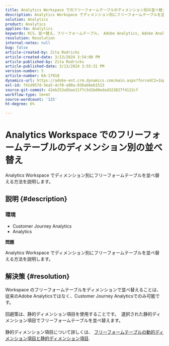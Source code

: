 ```yaml
---
title: Analytics Workspace でのフリーフォームテーブルのディメンション別の並べ替え
description: Analytics Workspace でディメンション別にフリーフォームテーブルを並べ替える方法を説明します。
solution: Analytics
product: Analytics
applies-to: Analytics
keywords: KCS，並べ替え，フリーフォームテーブル， Adobe Analytics, Adobe Analytics Workspace，ディメンション，方法
resolution: Resolution
internal-notes: null
bug: false
article-created-by: Zita Rodricks
article-created-date: 3/13/2024 3:54:08 PM
article-published-by: Zita Rodricks
article-published-date: 3/13/2024 3:55:31 PM
version-number: 5
article-number: KA-17910
dynamics-url: https://adobe-ent.crm.dynamics.com/main.aspx?forceUCI=1&pagetype=entityrecord&etn=knowledgearticle&id=3bd143e9-51e1-ee11-904d-6045bd0065b6
exl-id: f41d957d-3ea5-4cf0-a00a-036abbeb1513
source-git-commit: 42eb253a5bae11f7c5d1bd0edad323827f4122cf
workflow-type: tm+mt
source-wordcount: '125'
ht-degree: 6%

---
```


# Analytics Workspace でのフリーフォームテーブルのディメンション別の並べ替え


Analytics Workspace でディメンション別にフリーフォームテーブルを並べ替える方法を説明します。

## 説明 {#description}


### <b>環境</b>

- Customer Journey Analytics
- Analytics




<b>問題</b>

Analytics Workspace でディメンション別にフリーフォームテーブルを並べ替える方法を説明します。


## 解決策 {#resolution}

Workspace のフリーフォームテーブルをディメンションで並べ替えることは、従来のAdobe Analyticsではなく、Customer Journey Analyticsでのみ可能です。<br> <br>回避策は、静的ディメンション項目を使用することです。  選択された静的ディメンション項目でフリーフォームテーブルを並べ替えます。<br> <br>静的ディメンション項目について詳しくは、 [フリーフォームテーブルの動的ディメンション項目と静的ディメンション項目](https://experienceleague.adobe.com/docs/analytics/analyze/analysis-workspace/visualizations/freeform-table/column-row-settings/manual-vs-dynamic-rows.html?lang=en).
